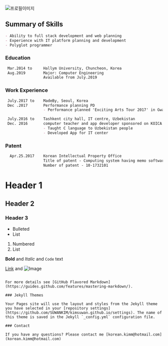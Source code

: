 ![프로필이미지](https://raw.githubusercontent.com/SUWANKIM/kimsuwan.github.io/master/pic.jpg)

## Summary of Skills

```markdown
- Ability to full stack development and web planning
- Experience with IT platform planning and development
- Polyglot programmer
```


### Education
```markdown
 Mar.2014 to     Hallym University, Chuncheon, Korea
 Aug.2019        Major: Computer Engineering
                 Available from July.2019
```


### Work Experience
```markdown
 July.2017 to    MadeBy, Seoul, Korea
 Dec .2017       Performance planning PD
                 - Performance planned 'Exciting Arts Tour 2017' in Gwangju, Korea

 July.2016 to    Tashkent city hall, IT centre, Uzbekistan
 Dec. 2016       computer teacher and app developer sponsored on KOICA
                 - Taught C language to Uzbekistan people
                 - Developed App for IT center
```


### Patent
```markdown
  Apr.25.2017    Korean Intellectual Property Office
                 Title of patent - Computing system having memo software and method controlling of the same
                 Number of patent - 10-1732101
```


# Header 1
## Header 2
### Header 3

- Bulleted
- List

1. Numbered
2. List

**Bold** and _Italic_ and `Code` text

[Link](url) and ![Image](src)
```

For more details see [GitHub Flavored Markdown](https://guides.github.com/features/mastering-markdown/).

### Jekyll Themes

Your Pages site will use the layout and styles from the Jekyll theme you have selected in your [repository settings](https://github.com/SUWANKIM/kimsuwan.github.io/settings). The name of this theme is saved in the Jekyll `_config.yml` configuration file.

### Contact

If you have any questions? Please contact me [korean.kimm@hotmail.com](korean.kimm@hotmail.com)
